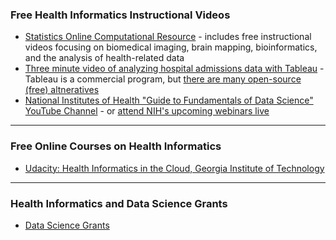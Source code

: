 ### Free Health Informatics Instructional Videos

- [Statistics Online Computational Resource](http://www.socr.umich.edu/) - includes free instructional videos focusing on biomedical imaging, brain mapping, bioinformatics, and the analysis of health-related data
- [Three minute video of analyzing hospital admissions data with Tableau](https://www.youtube.com/watch?v=DO8syBkCDvk&feature=youtu.be) - Tableau is a commercial program, but [there are many open-source (free) altneratives](https://www.quora.com/Is-there-any-open-source-easy-to-use-alternative-to-Tableau-tools)
- [National Institutes of Health "Guide to Fundamentals of Data Science" YouTube Channel](https://www.youtube.com/channel/UCKIDQOa0JcUd3K9C1TS7FLQ/feed) - or [attend NIH's upcoming webinars live](http://www.bigdatau.org/data-science-seminars)

---

### Free Online Courses on Health Informatics

- [Udacity: Health Informatics in the Cloud, Georgia Institute of Technology](https://www.class-central.com/mooc/3288/udacity-health-informatics-in-the-cloud) 

---

### Health Informatics and Data Science Grants

- [Data Science Grants](http://midas.umich.edu/grant-opportunities/)
